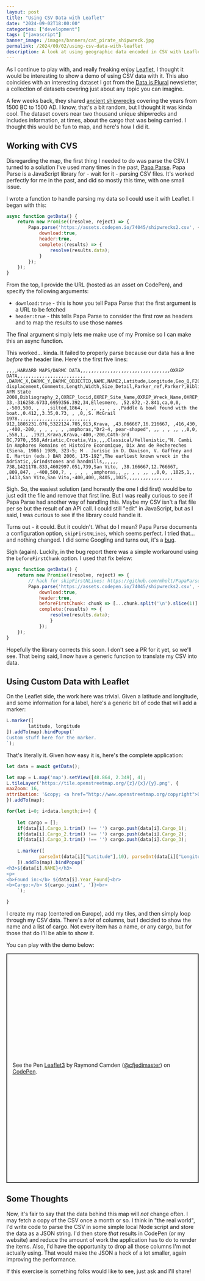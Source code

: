```yaml
---
layout: post
title: "Using CSV Data with Leaflet"
date: "2024-09-02T18:00:00"
categories: ["development"]
tags: ["javascript"]
banner_image: /images/banners/cat_pirate_shipwreck.jpg
permalink: /2024/09/02/using-csv-data-with-leaflet
description: A look at using geographic data encoded in CSV with Leaflet
---
```


As I continue to play with, and really freaking enjoy [Leaflet](https://leafletjs.com/), I thought it would be interesting to show a demo of using CSV data with it. This also coincides with an interesting dataset I got from the [Data is Plural](https://www.data-is-plural.com/) newsletter, a collection of datasets covering just about any topic you can imagine. 

A few weeks back, they shared [ancient shipwrecks](https://docs.google.com/spreadsheets/d/11fk5YeQ4eFOnYSBNpUdHp4TP42gJ7wY5/edit?gid=970169931#gid=970169931) covering the years from 1500 BC to 1500 AD. I know, that's a bit random, but I thought it was kinda cool. The dataset covers near two thousand unique shipwrecks and includes information, at times, about the cargo that was being carried. I thought this would be fun to map, and here's how I did it.

## Working with CVS

Disregarding the map, the first thing I needed to do was parse the CSV. I turned to a solution I've used many times in the past, [Papa Parse](https://www.papaparse.com/). Papa Parse is a JavaScript library for - wait for it - parsing CSV files. It's worked perfectly for me in the past, and did so mostly this time, with one small issue. 

I wrote a function to handle parsing my data so I could use it with Leaflet. I began with this:

```js
async function getData() {
	return new Promise((resolve, reject) => {
		Papa.parse('https://assets.codepen.io/74045/shipwrecks2.csv', {
			download:true,
			header:true,
			complete:(results) => {				
				resolve(results.data);
			}
		});
	});
}
```

From the top, I provide the URL (hosted as an asset on CodePen), and specify the following arguments:

* `download:true` - this is how you tell Papa Parse that the first argument is a URL to be fetched
* `header:true` - this tells Papa Parse to consider the first row as headers and to map the results to use those names
  
The final argument simply lets me make use of my Promise so I can make this an async function. 

This worked... kinda. It failed to properly parse because our data has a line *before* the header line. Here's the first five lines:

```
,,,,HARVARD MAPS/DARMC DATA,,,,,,,,,,,,,,,,,,,,,,,,,,,,,,,,,OXREP DATA,,,,,,,,,,,,,,,,,,,,,,,,,
,DARMC_X,DARMC_Y,DARMC_OBJECTID,NAME,NAME2,Latitude,Longitude,Geo_Q,F2008_Wreck,F2010_Wreck,Geo_D,Start_Date,End_Date,Date_Q,Date_D,Depth,Depth_Q,Year_Found,Year_Found_1,Cargo_1,Cargo_Type1,Cargo_2,Cargo_Type2,Cargo_3,Cargo_Type_3,Other_Cargo,Gear,Estimated displacement,Comments,Length,Width,Size_Detail,Parker_ref,Parker?,Bibliography AFM State 2008,Bibliography_2,OXREP_locid,OXREP_Site_Name,OXREP_Wreck_Name,OXREP_Earliest_Date,OXREP_Latest_Date,OXREP_Dating_comment,OXREP_Wreck_ID,OXREP_Strauss_ID,OXREP_Parker_Number,OXREP_Sea_area,OXREP_Country,OXREP_Region,OXREP_Min_depth,OXREP_Max_depth,OXREP_Depth,OXREP_Period,OXREP_Reference,OXREP_Comments,OXREP_Stone_cargo_notes,OXREP_Other_cargo,OXREP_Hull_remains,OXREP_Shipboard_paraphernalia,OXREP_Ship_equipment,OXREP_Estimated_tonnage,,
33,-316258.6733,6959356.392,34,Ellesmere, ,52.872,-2.841,ca,0,0, ,-500,500, , , ,silted,1864, , ,, ,, , , ,Paddle & bowl found with the boat.,0.412,,3.35,0.73, , ,0,,S. McGrail 1978.,,,,,,,,,,,,,,,,,,,,,,,,,,
912,1805231.076,5322124.705,913,Krava, ,43.066667,16.216667, ,416,430, ,-400,-200, , , , , , ,amphoras,"Dr2-4, pear-shaped", ,, , , ,, ,,0,0, ,558,1,, ,1921,Krava,Krava,-400,-200,C4th-3rd BC,7970,,558,Adriatic,Croatia,Vis,,,,Classical/Hellenistic,"N. Cambi in Amphores Romains et Histoire Economique, Dix Ans de Rechereches (Siena, 1986) 1989, 323-5; M . Jurisic in D. Davison, V. Gaffney and E. Martin (eds.) BAR 2006, 175-192",The earliest known wreck in the Adriatic,,Grindstones and handmills,,,,,,
738,1421178.833,4602997.051,739,San Vito, ,38.166667,12.766667, ,809,847, ,-400,500,?, , , , , ,amphoras,, ,, , , ,, ,,0,0, ,1025,1,, ,1413,San Vito,San Vito,-400,400,,8405,,1025,,,,,,,,,,,,,,,,,
```

Sigh. So, the easiest solution (and honestly the one I did first) would be to just edit the file and remove that first line. But I was really curious to see if Papa Parse had another way of handling this. Maybe my CSV isn't a flat file per se but the result of an API call. I could still "edit" in JavaScript, but as I said, I was curious to see if the library could handle it.

Turns out - it could. But it couldn't. What do I mean? Papa Parse documents a configuration option, `skipFirstNLines`, which seems perfect. I tried that... and nothing changed. I did some Googling and turns out, it's a [bug](https://github.com/mholt/PapaParse/issues/1040). 

Sigh (again). Luckily, in the bug report there was a simple workaround using the `beforeFirstChunk` option. I used that fix below:

```js
async function getData() {
	return new Promise((resolve, reject) => {
		// hack for skipFirstNLines: https://github.com/mholt/PapaParse/issues/1040
		Papa.parse('https://assets.codepen.io/74045/shipwrecks2.csv', {
			download:true,
			header:true,
			beforeFirstChunk: chunk => [...chunk.split('\n').slice(1)].join('\n'),
			complete:(results) => {				
				resolve(results.data);
				}
			});
	});
}
```

Hopefully the library corrects this soon. I don't see a PR for it yet, so we'll see. That being said, I now have a generic function to translate my CSV into data.

## Using Custom Data with Leaflet

On the Leaflet side, the work here was trivial. Given a latitude and longitude, and some information for a label, here's a generic bit of code that will add a marker:

```js
L.marker([
		latitude, longitude
]).addTo(map).bindPopup(`
Custom stuff here for the marker.		
`);
```

That's literally it. Given how easy it is, here's the complete application:

```js
let data = await getData();

let map = L.map('map').setView([48.864, 2.349], 4);
L.tileLayer('https://tile.openstreetmap.org/{z}/{x}/{y}.png', {
maxZoom: 16,
attribution: '&copy; <a href="http://www.openstreetmap.org/copyright">OpenStreetMap</a>'
}).addTo(map);

for(let i=0; i<data.length;i++) {
	
	let cargo = [];
	if(data[i].Cargo_1.trim() !== '') cargo.push(data[i].Cargo_1);
	if(data[i].Cargo_2.trim() !== '') cargo.push(data[i].Cargo_2);
	if(data[i].Cargo_3.trim() !== '') cargo.push(data[i].Cargo_3);
	
	L.marker([
			parseInt(data[i]["Latitude"],10), parseInt(data[i]["Longitude"],10)
	]).addTo(map).bindPopup(`
<h3>${data[i].NAME}</h3>
<p>
<b>Found in:</b> ${data[i].Year_Found}<br>
<b>Cargo:</b> ${cargo.join(', ')}<br>
	`);

}
```

I create my map (centered on Europe), add my tiles, and then simply loop through my CSV data. There's a *lot* of columns, but I decided to show the name and a list of cargo. Not every item has a name, or any cargo, but for those that do I'll be able to show it. 

You can play with the demo below:

<p class="codepen" data-height="600" data-default-tab="result" data-slug-hash="MWMPryq" data-pen-title="Leaflet3" data-user="cfjedimaster" style="height: 600px; box-sizing: border-box; display: flex; align-items: center; justify-content: center; border: 2px solid; margin: 1em 0; padding: 1em;">
  <span>See the Pen <a href="https://codepen.io/cfjedimaster/pen/MWMPryq">
  Leaflet3</a> by Raymond Camden (<a href="https://codepen.io/cfjedimaster">@cfjedimaster</a>)
  on <a href="https://codepen.io">CodePen</a>.</span>
</p>
<script async src="https://cpwebassets.codepen.io/assets/embed/ei.js"></script>

## Some Thoughts

Now, it's fair to say that the data behind this map will *not* change often. I may fetch a copy of the CSV once a month or so. I think in "the real world", I'd write code to parse the CSV in some simple local Node script and store the data as a JSON string. I'd then store *that* results in CodePen (or my website) and reduce the amount of work the application has to do to render the items. Also, I'd have the opportunity to drop all those columns I'm not actually using. That would make the JSON a heck of a lot smaller, again improving the performance. 

If this exercise is something folks would like to see, just ask and I'll share!